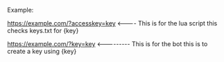 Example:

https://example.com/?accesskey=key <---- This is for the lua script this checks keys.txt for {key}










https://example.com/?key=key <--------- This is for the bot this is to create a key using {key}
